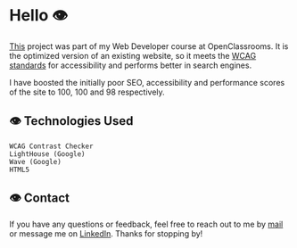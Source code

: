 # Hello 👁️
[This](https://voidermalie.github.io/panthera_new) project was part of my Web Developer course at OpenClassrooms. It is the optimized version of an existing website, so it meets the [WCAG standards](https://www.w3.org/TR/WCAG21/) for accessibility and performs better in search engines.

I have boosted the initially poor SEO, accessibility and performance scores of the site to 100, 100 and 98 respectively.

## 👁️ Technologies Used
    WCAG Contrast Checker
    LightHouse (Google)
    Wave (Google)
    HTML5
    

## 👁️ Contact

If you have any questions or feedback, feel free to reach out to me by [mail](fannylestar@icloud.com) or message me on [LinkedIn](www.linkedin.com/in/fannilestar). Thanks for stopping by! 